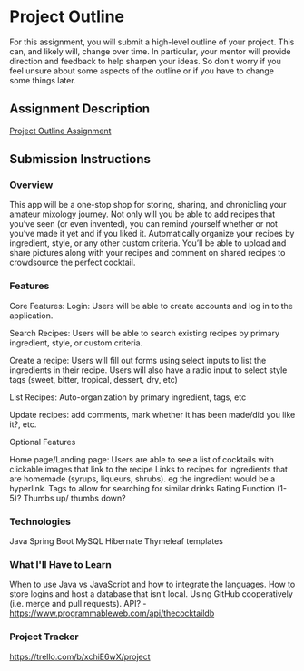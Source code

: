 # Project Outline
For this assignment, you will submit a high-level outline of your project. This can, and likely will, change over time. In particular, your mentor will provide direction and feedback to help sharpen your ideas. So don't worry if you feel unsure about some aspects of the outline or if you have to change some things later.

## Assignment Description
[Project Outline Assignment](https://education.launchcode.org/liftoff/modules/assignments/project-outline)

## Submission Instructions

### Overview
This app will be a one-stop shop for storing, sharing, and chronicling your amateur mixology journey. Not only will you be able to add recipes that you’ve seen (or even invented), you can remind yourself whether or not you’ve made it yet and if you liked it. Automatically organize your recipes by ingredient, style, or any other custom criteria. You’ll be able to upload and share pictures along with your recipes and comment on shared recipes to crowdsource the perfect cocktail.

### Features
Core Features:
Login: Users will be able to create accounts and log in to the application. 

Search Recipes: Users will be able to search existing recipes by primary ingredient, style, or custom criteria.

Create a recipe: Users will fill out forms using select inputs to list the ingredients in their recipe. 
Users will also have a radio input to select style tags (sweet, bitter, tropical, dessert, dry, etc)

List Recipes: Auto-organization by primary ingredient, tags, etc

Update recipes: add comments, mark whether it has been made/did you like it?, etc.


Optional Features

Home page/Landing page: Users are able to see a list of cocktails with clickable images that link to the recipe
Links to recipes for ingredients that are homemade (syrups, liqueurs, shrubs). eg the ingredient would be a hyperlink.
Tags to allow for searching for similar drinks
Rating Function (1-5)? Thumbs up/ thumbs down?

### Technologies
Java
Spring Boot
MySQL
Hibernate
Thymeleaf templates

### What I'll Have to Learn
When to use Java vs JavaScript and how to integrate the languages.
How to store logins and host a database that isn’t local.
Using GitHub cooperatively (i.e. merge and pull requests). 
API? - https://www.programmableweb.com/api/thecocktaildb

### Project Tracker
https://trello.com/b/xchiE6wX/project 
